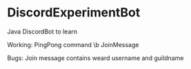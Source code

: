 # DiscordExperimentBot
Java DiscordBot to learn

Working:
PingPong command \b
JoinMessage

Bugs:
Join message contains weard username and guildname
